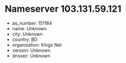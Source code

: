 # Nameserver 103.131.59.121

* as_number: 151184
* name: Unknown
* city: Unknown
* country: BD
* organization: Kings Net
* version: Unknown
* dnssec: Unknown
